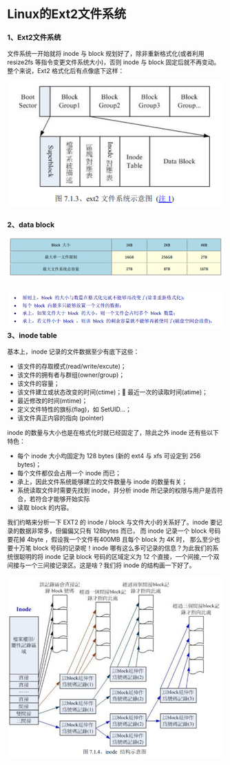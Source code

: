 # Linux的Ext2文件系统

### 1、Ext2文件系统

文件系统一开始就将 inode 与 block 规划好了，除非重新格式化\(或者利用resize2fs 等指令变更文件系统大小\)，否则 inode 与 block 固定后就不再变动。整个来说，Ext2 格式化后有点像底下这样：

![](/assets/Ext2文件系统示意图.png)



### 2、data block

![](/assets/block大小产生的限制.png)

### ![](/assets/block基本限制.png)3、inode table

基本上，inode 记录的文件数据至少有底下这些：

* 该文件的存取模式\(read/write/excute\)；
* 该文件的拥有者与群组\(owner/group\)；
* 该文件的容量；
* 该文件建立或状态改变的时间\(ctime\)； 最近一次的读取时间\(atime\)；
* 最近修改的时间\(mtime\)；
* 定义文件特性的旗标\(flag\)，如 SetUID...；
* 该文件真正内容的指向 \(pointer\)

inode 的数量与大小也是在格式化时就已经固定了，除此之外 inode 还有些以下特色：

* 每个 inode 大小均固定为 128 bytes \(新的 ext4 与 xfs 可设定到 256 bytes\)；
* 每个文件都仅会占用一个 inode 而已；
* 承上，因此文件系统能够建立的文件数量与 inode 的数量有关；
* 系统读取文件时需要先找到 inode，并分析 inode 所记录的权限与用户是否符合，若符合才能够开始实际
* 读取 block 的内容。

我们约略来分析一下 EXT2 的 inode / block 与文件大小的关系好了。inode 要记录的数据非常多，但偏偏又只有 128bytes 而已， 而 inode 记录一个 block 号码要花掉 4byte ，假设我一个文件有400MB 且每个 block 为 4K 时， 那么至少也要十万笔 block 号码的记录呢！inode 哪有这么多可记录的信息？为此我们的系统很聪明的将 inode 记录 block 号码的区域定义为 12 个直接，一个间接,一个双间接与一个三间接记录区。这是啥？我们将 inode 的结构画一下好了。

![](/assets/inode示意图.png)

